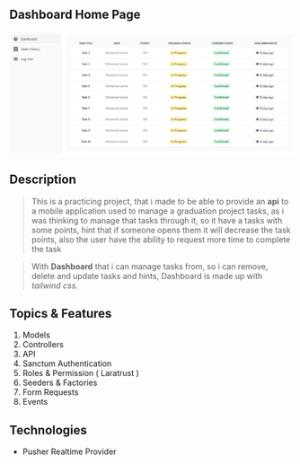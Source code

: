 ## Dashboard Home Page
![Tasks Dashboard Homepage](https://raw.githubusercontent.com/Mig0o0/Taskito/master/images/1.PNG)

## Description
> This is a practicing project, that i made to be able to provide an **api** to a mobile application used to manage a graduation project tasks, as i was thinking to manage that tasks through it, so it have a tasks with some points, hint that if someone opens them it will decrease the task points, also the user have the ability to request more time to complete the task

> With **Dashboard** that i can manage tasks from, so i can remove, delete and update tasks and hints, Dashboard is made up with _tailwind css._


## Topics & Features 

1. Models
2. Controllers
3. API
4. Sanctum Authentication
5. Roles & Permission ( Laratrust )
6. Seeders & Factories
7. Form Requests
8. Events 

## Technologies

- Pusher Realtime Provider
